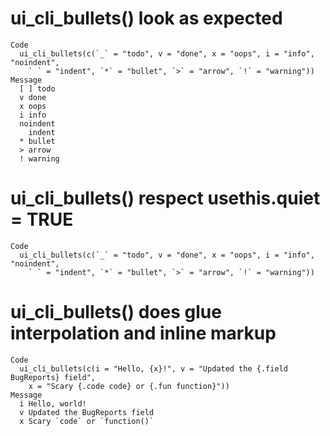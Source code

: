 # ui_cli_bullets() look as expected

    Code
      ui_cli_bullets(c(`_` = "todo", v = "done", x = "oops", i = "info", "noindent",
        ` ` = "indent", `*` = "bullet", `>` = "arrow", `!` = "warning"))
    Message
      [ ] todo
      v done
      x oops
      i info
      noindent
        indent
      * bullet
      > arrow
      ! warning

# ui_cli_bullets() respect usethis.quiet = TRUE

    Code
      ui_cli_bullets(c(`_` = "todo", v = "done", x = "oops", i = "info", "noindent",
        ` ` = "indent", `*` = "bullet", `>` = "arrow", `!` = "warning"))

# ui_cli_bullets() does glue interpolation and inline markup

    Code
      ui_cli_bullets(c(i = "Hello, {x}!", v = "Updated the {.field BugReports} field",
        x = "Scary {.code code} or {.fun function}"))
    Message
      i Hello, world!
      v Updated the BugReports field
      x Scary `code` or `function()`

